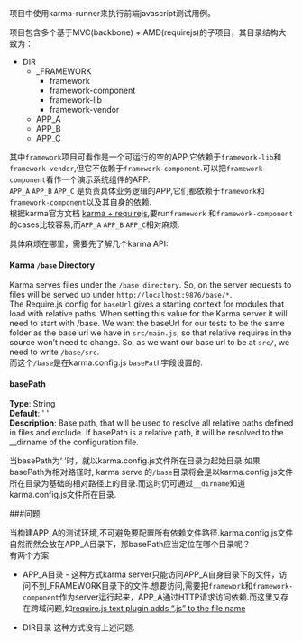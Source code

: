 项目中使用karma-runner来执行前端javascript测试用例。

项目包含多个基于MVC(backbone) + AMD(requirejs)的子项目，其目录结构大致为： 

+ DIR
	+ _FRAMEWORK
		+ framework
		+ framework-component
		+ framework-lib
		+ framework-vendor
	+ APP_A
	+ APP_B
	+ APP_C

其中`framework`项目可看作是一个可运行的空的APP,它依赖于`framework-lib`和`framework-vendor`,但它不依赖于`framework-component`.可以把`framework-component`看作一个演示系统组件的APP.  
`APP_A` `APP_B` `APP_C` 是负责具体业务逻辑的APP,它们都依赖于`framework`和`framework-component`以及其自身的依赖.   
根据karma官方文档 [karma + requirejs][karma + requirejs],要run`framework` 和`framework-component`的cases比较容易,而`APP_A` `APP_B` `APP_C`相对麻烦.

具体麻烦在哪里，需要先了解几个karma API:

#### Karma `/base` Directory    
Karma serves files under the `/base directory`. So, on the server requests to files will be served up under `http://localhost:9876/base/*`.   
The Require.js config for `baseUrl` gives a starting context for modules that load with relative paths. When setting this value for the Karma server it will need to start with /base. We want the baseUrl for our tests to be the same folder as the base url we have in `src/main.js`, so that relative requires in the source won’t need to change. So, as we want our base url to be at `src/`, we need to write `/base/src`.   
而这个`/base`是在karma.config.js `basePath`字段设置的.  

#### basePath  
**Type**: String    
**Default**: ' '  
**Description**: Base path, that will be used to resolve all relative paths defined in files and exclude. If basePath is a relative path, it will be resolved to the __dirname of the configuration file.  

当basePath为‘ ’时，就以karma.config.js文件所在目录为起始目录.如果basePath为相对路径时, karma serve 的`/base`目录将会是以karma.config.js文件所在目录为基础的相对路径上的目录.而这时仍可通过`__dirname`知道karma.config.js文件所在目录.

###问题  

当构建APP_A的测试环境,不可避免要配置所有依赖文件路径.karma.config.js文件自然而然会放在APP_A目录下，那basePath应当定位在哪个目录呢？  
有两个方案:     

* APP_A目录 - 这种方式karma server只能访问APP_A自身目录下的文件，访问不到_FRAMEWORK目录下的文件.想要访问,需要把`framework`和`framework-component`作为server运行起来，APP_A通过HTTP请求访问依赖.而这里又存在跨域问题,如[require.js text plugin adds “.js” to the file name][require-js-text-plugin-adds-js-to-the-file-name]

* DIR目录 
	这种方式没有上述问题.




[karma + requirejs]: http://karma-runner.github.io/0.8/plus/RequireJS.html
[require-js-text-plugin-adds-js-to-the-file-name]: http://stackoverflow.com/questions/10607370/require-js-text-plugin-adds-js-to-the-file-name
[karma-issues]:https://github.com/karma-runner/karma/issues/740
[karma-requirejs]:https://github.com/kjbekkelund/karma-requirejs
[xhr-restrictions]:https://github.com/requirejs/text#xhr-restrictions
[preprocessors]:http://karma-runner.github.io/0.10/config/preprocessors.html